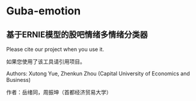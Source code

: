 # Guba-emotion 

## 基于ERNIE模型的股吧情绪多情绪分类器

Please cite our project when you use it.

如果您使用了该工具请引用项目。

Authors: Xutong Yue, Zhenkun Zhou (Capital University of Economics and Business)

作者：岳绪同，周振坤（首都经济贸易大学）
